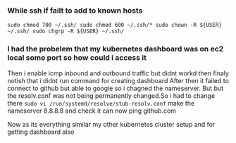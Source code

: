 ### While ssh if failt to add to known hosts 
`sudo chmod 700 ~/.ssh/
sudo chmod 600 ~/.ssh/*
sudo chown -R ${USER} ~/.ssh/
sudo chgrp -R ${USER} ~/.ssh/`


### I had the probelem that my kubernetes dashboard was on ec2 local some port so how could i access it

Then i enable icmp inbound and outbound traffic but didnt workd then finaly notish that i didnt run command for creating dashboard
After then it failed to connect to github but able to google so i chagned the nameserver.
But but the resolv.conf was not being permanently changed.So i had to change there
`sudo vi /run/systemd/resolve/stub-resolv.conf`
make the nameserver 8.8.8.8 and check it can now ping github.com


Now as its everything similar my other kubernetes cluster setup and for getting dashboard also